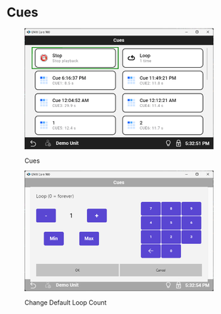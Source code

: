 # Cues

<figure><img src="../../.gitbook/assets/Cues.png" alt=""><figcaption><p>Cues</p></figcaption></figure>

<figure><img src="../../.gitbook/assets/Change Default Loop Count.png" alt=""><figcaption><p>Change Default Loop Count</p></figcaption></figure>

